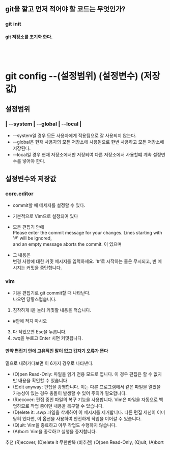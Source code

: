 ## git을 깔고 먼저 적어야 할 코드는 무엇인가?

### git init
#### git 저장소를 초기화 한다.
<br>
<br>



# git config --(설정범위) (설정변수) (저장값) <br>
## 설정범위 <br>
### | --system | --global | --local | <br>
- --system일 경우 모든 사용자에게 적용됨으로 잘 사용되지 않는다.
- --global은 현재 사용자의 모든 저장소에 사용됨으로 한번 사용하고 모든 저장소에 저장된다.
- --local일 경우 현재 저장소에서만 저장되여 다른 저장소에서 사용할떄 계속 설정변수를 넣어야 한다.

## 설정변수와 저장값
### core.editor 
- commit할 때 메세지를 설정할 수 있다.<br> 
- 기본적으로 Vim으로 설정되여 있다<br> 
- 모든 편집기 안에 <br> 
Please enter the commit message for your changes. Lines starting with '#' will be ignored,<br>
 and an empty message aborts the commit. 이 있으며<br>

- 그 내용은 <br>
변경 사항에 대한 커밋 메시지를 입력하세요. '#'로 시작하는 줄은
무시되고, 빈 메시지는 커밋을 중단합니다.<br>

### vim 
- 기본 편집기로 git commit할 때 나타난다.<br>
나오면 당황스럽습니다.

1. 침착하게 i을 눌러 커밋할 내용을 적습니다.

- #안에 적지 마시오
  
3. 다 적었으면 Esc을 누룹니다.
4. :wq을 누르고 Enter 치면 커밋됩니다.

#### 만약 편집기 안에 고유적인 말이 없고 갑자기 오류가 뜬다
밑으로 내려가다보면 
이 6가지 경우로 나타낸다.

- (O)pen Read-Only: 파일을 읽기 전용 모드로 엽니다. 이 경우 편집은 할 수 없지만 내용을 확인할 수 있습니다
- (E)dit anyway: 편집을 강행합니다. 이는 다른 프로그램에서 같은 파일을 열었을 가능성이 있는 경우 충돌이 발생할 수 있어 주의가 필요합니다.
- (R)ecover: 편집 중인 파일의 복구 기능을 사용합니다. Vim은 파일을 자동으로 백업하므로 작업 중이던 내용을 복구할 수 있습니다.
- (D)elete it: .swp 파일을 삭제하여 이 메시지를 제거합니다. 다른 편집 세션이 이미 닫혀 있다면, 이 옵션을 사용하여 안전하게 작업을 이어갈 수 있습니다.
- (Q)uit: Vim을 종료하고 아무 작업도 수행하지 않습니다.
- (A)bort: Vim을 종료하고 실행을 중지합니다.

추천 (R)ecover, (D)elete it
무한반복 (비추천) (O)pen Read-Only, (Q)uit, (A)bort






